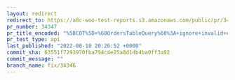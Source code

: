 ```yaml
---
layout: redirect
redirect_to: https://a8c-woo-test-reports.s3.amazonaws.com/public/pr/34347/api/index.html
pr_number: 34347
pr_title_encoded: "%5BCOT%5D+%60OrdersTableQuery%60%3A+ignore+invalid+elements+in+%60meta_query%60"
pr_test_type: api
last_published: "2022-08-18 20:26:52 +0000"
commit_sha: 63551f7293970fba794c4e25a8d1db4ba0ff3a92
commit_message: ""
branch_name: fix/34346
---
```

